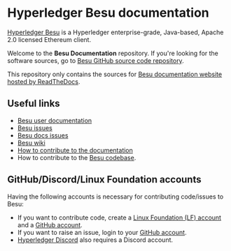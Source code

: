 # Hyperledger Besu documentation

[Hyperledger Besu](https://github.com/hyperledger/besu/) is a Hyperledger enterprise-grade,
Java-based, Apache 2.0 licensed Ethereum client.

Welcome to the **Besu Documentation** repository. If you're looking for the software sources, go to
[Besu GitHub source code repository](https://github.com/hyperledger/besu).

This repository only contains the sources for
[Besu documentation website hosted by ReadTheDocs][Besu User Documentation].

## Useful links

* [Besu user documentation][Besu User Documentation]
* [Besu issues](https://github.com/hyperledger/besu/issues)
* [Besu docs issues](https://github.com/hyperledger/besu-docs/issues)
* [Besu wiki](https://wiki.hyperledger.org/display/BESU/Hyperledger+Besu)
* [How to contribute to the documentation](CONTRIBUTING.md)
* How to contribute to the
  [Besu codebase](https://github.com/hyperledger/besu/blob/master/CONTRIBUTING.md).

## GitHub/Discord/Linux Foundation accounts

Having the following accounts is necessary for contributing code/issues to Besu:

* If you want to contribute code, create a [Linux Foundation (LF) account] and a [GitHub account].
* If you want to raise an issue, login to your [GitHub account].
* [Hyperledger Discord] also requires a Discord account.

<!-- Links -->
[Besu User Documentation]: https://besu.hyperledger.org
[Linux Foundation (LF) account]: https://wiki.hyperledger.org/display/CA/Setting+up+an+LFID
[GitHub account]: https://www.github.com/
[Hyperledger Discord]: https://discord.gg/hyperledger
